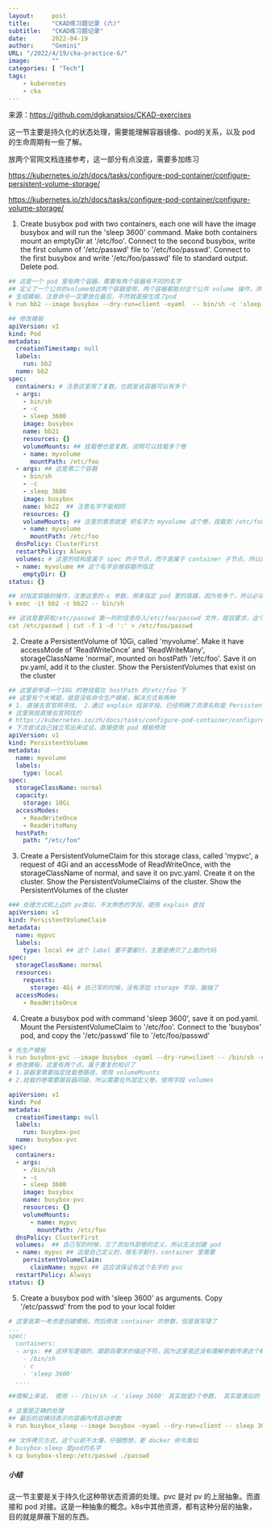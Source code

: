 ```yaml
---
layout:     post 
title:      "CKAD练习题记录 (六)"
subtitle:   "CKAD练习题记录"
date:       2022-04-19
author:     "Gemini"
URL: "/2022/4/19/cka-practice-6/"
image:      ""
categories: [ "Tech"]
tags:
    - kubernetes
    - cka
---
```


来源：https://github.com/dgkanatsios/CKAD-exercises

这一节主要是持久化的状态处理，需要能理解容器镜像、pod的关系，以及 pod 的生命周期有一些了解。

放两个官网文档连接参考，这一部分有点没底，需要多加练习

https://kubernetes.io/zh/docs/tasks/configure-pod-container/configure-persistent-volume-storage/ 

https://kubernetes.io/zh/docs/tasks/configure-pod-container/configure-volume-storage/

1. Create busybox pod with two containers, each one will have the image busybox and will run the 'sleep 3600' command. Make both containers mount an emptyDir at '/etc/foo'. Connect to the second busybox, write the first column of '/etc/passwd' file to '/etc/foo/passwd'. Connect to the first busybox and write '/etc/foo/passwd' file to standard output. Delete pod.

```yaml
## 这是一个 pod 里有两个容器，需要有两个容器有不同的名字
## 定义了一个公共的volume给这两个容器使用，两个容器都能对这个公共 volume 操作，并且相互可见，题目也就是考察这个点
# 生成模板，注意命令一定要放在最后，不然就直接生成了pod
k run bb2 --image busybox --dry-run=client -oyaml  -- bin/sh -c 'sleep 3600'  >bb2.yaml

## 修改模板
apiVersion: v1
kind: Pod
metadata:
  creationTimestamp: null
  labels:
    run: bb2
  name: bb2
spec:
  containers: # 注意这里用了复数，也就是说容器可以有多个
  - args:
    - bin/sh
    - -c
    - sleep 3600
    image: busybox
    name: bb21
    resources: {}
    volumeMounts: ## 挂载卷也是复数，说明可以挂载多个卷
    - name: myvolume
      mountPath: /etc/foo
  - args: ## 这是第二个容器
    - bin/sh
    - -c
    - sleep 3600
    image: busybox
    name: bb22  ## 注意名字不能相同
    resources: {}
    volumeMounts: ## 这里的意思就是 把名字为 myvolume 这个卷，挂载到 /etc/foo 这个路径下
    - name: myvolume
      mountPath: /etc/foo
  dnsPolicy: ClusterFirst
  restartPolicy: Always
  volumes: # 这里的结构是属于 spec 的子节点，而不是属于 container 子节点，所以两个 container 都可用
  - name: myvolume ## 这个名字会被容器所指定
    emptyDir: {} 
status: {}

## 对指定容器的操作，注意这里的-c 参数，用来指定 pod 里的容器，因为有多个，所以必读单独指定
k exec -it bb2 -c bb22 -- bin/sh

## 这说是要获取/etc/passwd 第一列的信息存入/etc/foo/passwd 文件，题目要求，这个文字处理，我还是蒙圈
cat /etc/passwd | cut -f 1 -d ':' > /etc/foo/passwd 
```

2. Create a PersistentVolume of 10Gi, called 'myvolume'. Make it have accessMode of 'ReadWriteOnce' and 'ReadWriteMany', storageClassName 'normal', mounted on hostPath '/etc/foo'. Save it on pv.yaml, add it to the cluster. Show the PersistentVolumes that exist on the cluster

```yaml
## 这里是申请一个10G 的卷挂载在 hostPath 的/etc/foo 下
## 这里有个大难题，就是没有命令生产模板，解决方式有两种
# 1. 直接去官官网寻找， 2.通过 explain 组装字段，已经明确了资源名称是 PersistentVolume，只是比较耗时
# 这里我就直接去官网找的
# https://kubernetes.io/zh/docs/tasks/configure-pod-container/configure-persistent-volume-storage/#create-a-persistentvolume
# 下次尝试自己独立写出来试试，直接使用 pod 模板修改
apiVersion: v1
kind: PersistentVolume
metadata:
  name: myvolume
  labels:
    type: local
spec:
  storageClassName: normal
  capacity:
    storage: 10Gi
  accessModes:
    - ReadWriteOnce
    - ReadWriteMany
  hostPath:
    path: "/etc/foo"
```

3. Create a PersistentVolumeClaim for this storage class, called 'mypvc', a request of 4Gi and an accessMode of ReadWriteOnce, with the storageClassName of normal, and save it on pvc.yaml. Create it on the cluster. Show the PersistentVolumeClaims of the cluster. Show the PersistentVolumes of the cluster

```yaml
### 处理方式和上边的 pv类似，不太熟悉的字段，使用 explain 查找
apiVersion: v1
kind: PersistentVolumeClaim
metadata:
  name: mypvc
  labels:
    type: local ## 这个 label 要不要都行，主要是拷贝了上面的代码
spec:
  storageClassName: normal
  resources:
    requests:
      storage: 4Gi # 自己写的时候，没有添加 storage 字段，脑抽了
  accessModes:
    - ReadWriteOnce
```

4. Create a busybox pod with command 'sleep 3600', save it on pod.yaml. Mount the PersistentVolumeClaim to '/etc/foo'. Connect to the 'busybox' pod, and copy the '/etc/passwd' file to '/etc/foo/passwd'

```yaml
# 先生产模板
k run busybox-pvc --image busybox -oyaml --dry-run=client -- /bin/sh -c 'sleep 3600'  >busybox-pvc.yaml
# 修改模板，这里有两个点，属于重复的知识了
# 1.容器里需要指定挂载卷路径，使用 volumeMounts
# 2.挂载的卷需要跟容器同级，所以需要在外层定义卷。使用字段 volumes

apiVersion: v1
kind: Pod
metadata:
  creationTimestamp: null
  labels:
    run: busybox-pvc
  name: busybox-pvc
spec:
  containers:
  - args:
    - /bin/sh
    - -c
    - sleep 3600
    image: busybox
    name: busybox-pvc
    resources: {}
    volumeMounts:
      - name: mypvc
        mountPath: /etc/foo
  dnsPolicy: ClusterFirst
  volumes:  ## 自己写的时候，忘了添加外部卷的定义，所以无法创建 pod
  - name: mypvc ## 这是自己定义的，啥名字都行，container 里需要
    persistentVolumeClaim:
      claimName: mypvc ## 这应该保证有这个名字的 pvc
  restartPolicy: Always
status: {}

```

5. Create a busybox pod with 'sleep 3600' as arguments. Copy '/etc/passwd' from the pod to your local folder

```yaml
# 这里我第一考虑是创建模板，然后修改 container 的参数，但是我写错了
...
spec:
  containers:
  - args: ## 这样写是错的，跟题目要求的描述不符，因为这里我还没有理解参数传递这个概念
    - /bin/sh
    - c
    - 'sleep 3600'
  ....  
  
##理解上来说， 使用 -- /bin/sh -c 'sleep 3600' 其实就是3个参数， 其实是类似的
```

```yaml
# 这里是正确的处理
## 最后的双横线表示向容器内传启动参数
k run busybox_sleep --image busybox -oyaml --dry-run=client -- sleep 3600 > busybox_sleep.yam

## 文件拷贝方式，这个以前不太懂，仔细想想，更 docker 命令类似
# busybox-sleep 是pod的名字
k cp busybox-sleep:/etc/passwd ./passwd
```

##### 小结

这一节主要是关于持久化这种带状态资源的处理。pvc 是对 pv 的上层抽象。而直接和 pod 对接。这是一种抽象的概念。k8s中其他资源，都有这种分层的抽象，目的就是屏蔽下层的东西。
